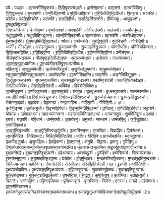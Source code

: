 

  
प्रये। यआ॒रुः। आ॒रुश्शी॑तिपृ॒ष्ठस्य॑। शि॒ति॒पृ॒ष्ठस्य॑धा॒सेः। धा॒सेर॑मा॒तरा॑। आमा॒तरा॑। मा॒तरा॑विविशुः। वि॒वि॒शु॒स्स॒प्त। स॒प्तवाणीः॑। वाणी॒रिति॒वाणीः॥ प॒रि॒क्षिता॑पि॒तरा॑। प॒रि॒क्षितेति॑प॒रि॒ऽक्षिता॑। पि॒तरा॒सं। सञ्च॑रेते। च॒रे॒ते॒प्र। च॒रे॒ते॒इति॑चरेते। प्रस॑र्स्राते। स॒र्स्रा॒ते॒दी॒र्घं। स॒र्स्रा॒ते॒इति॑सर्स्राते। दी॒र्घमायुः॑। आयुः॑प्र॒यक्षे॑। प्र॒यक्ष॒इति॑प्र॒ऽयक्षे॑॥  
दि॒वक्ष॑सोधे॒नवः॑। धे॒नवो॒वृष्णः॑। वृष्णो॒अश्वाः॑। अश्वा॑दे॒वीः। दे॒वीरात॑स्थौ। आत॑स्थौ। त॒स्थौ॒मधु॑मत्। मधु॑म॒द्वह॑न्तीः। मधु॑म॒दिति॒मधु॑ऽमत्। वह॑न्ती॒रिति॒वह॑न्तीः॥ ऋ॒तस्य॑त्वा। त्वा॒सद॑सि। सद॑सिक्षेम॒यन्तं॑। क्षे॒म॒यन्तं॒परि॑। क्षे॒म॒यन्त॒मिति॑क्षे॒म॒ऽयन्तं॑। पर्येका॑। एका॑चरति। च॒र॒ति॒व॒र्त॒निं। व॒र्त॒निङ्गौः। गौरिति॒गौः॥  
आसीं॑। सी॒म॒रो॒ह॒त्। अ॒रो॒हत्सु॒यमाः॑। सु॒यमा॒भव॑न्तीः। सु॒यमा॒इति॑सु॒ऽयमाः॑। भव॑न्तीः॒पतिः॑। पति॑श्चिकि॒त्वान्। चि॒कि॒तान्र॑यि॒वित्। र॒यि॒विद्र॑यी॒णां । र॒यि॒विदिति॑र॒यि॒ऽवित्। र॒यी॒णामिति॑र॒यी॒णां॥ प्रनील॑पृष्ठः। नील॑पृष्ठोअत॒सस्य॑। नील॑पृष्ठ॒इति॒नील॑ऽपृष्ठः। अ॒त॒सस्य॑धा॒सेः। धा॒सेस्ताः। ताअ॑वासयत्। अ॒वा॒स॒य॒त्पु॒रु॒धप्र॑तीकः। पु॒रु॒धप्र॑तीक॒इति॑पु॒रु॒धऽप्र॑तीकः॥  
महि॑त्वा॒ष्ट्रं। त्वा॒ष्ट्रमू॒र्जय॑न्तीः। ऊ॒र्जय॑न्तीरजु॒र्यं। अ॒जु॒र्यंस्त॑भू॒यमा॑नं। स्त॒भू॒यमा॑नंव॒हतः॑। स्त॒भु॒यमा॑न॒मिति॑स्त॒भु॒यऽमा॑नं। वहतो॑वहन्ति। व॒ह॒न्तीति॑वहन्ति॥ व्यङ्गे॑भिः। अङ्गे॑भिर्दिद्युता॒नः। दि॒त्यु॒ता॒नस्स॒धस्थे॑। स॒धस्थ॒एका॑मिव। स॒धस्थ॒इति॑स॒धऽस्थे॑। एका॑मिव॒रोद॑सी। एका॑मि॒वेत्येकां॑ऽइव। रोद॑सी॒आवि॑वेश। रोद॑सी॒इति॒रोद॑सी। आवि॑वेश। वि॒वे॒शेति॑विवेश॥  
जा॒नन्ति॒वृष्णः॑। वृष्णो॑अरु॒षस्य॑। अ॒रु॒षस्य॒शेवं॑। शेव॑मु॒त। उ॒तब्र॒ध्नस्य॑। ब्र॒ध्नस्य॒शास॑ने। शास॑नेरणन्ति। र॒ण॒न्तीति॑रणन्ति॥ दि॒वो॒रुच॑स्सु॒रुचः॑। दि॒वो॒रुच॒इति॑दि॒वः॒ऽरुचः॑। सु॒रुचो॒रोच॑मानाः। सु॒रुच॒इति॑सु॒ऽरुचः॑। रोच॑माना॒इळा॑। इळा॒येषां॑। येषां॒गण्या॑। गण्या॒माहि॑ना। माहि॑ना॒गीः। गीरिति॒गीः॥ ॥1॥  
उ॒तोपि॒तृभ्यां॑। उ॒तोइत्यु॒तो। पि॒तृभ्यां॑प्र॒विदा॑। पि॒तृभ्या॒मिति॑पि॒तृऽभ्यां॑। प्र॒विदानु॑। प्र॒विदेति॑प्र॒ऽविदा॑। अनु॒घोषं॑। घोषं॑म॒हः। म॒होम॒हद्भ्यां॑। म॒हद्भ्या॑मनयन्त। म॒हद्भ्या॒मिति॑म॒हत्ऽभ्यां॑। अ॒न॒य॒न्त॒शू॒षं। शू॒षमिति॑शू॒षं॥ उ॒क्षाह॑। ह॒यत्र॑। यत्र॒परि॑। परि॒धानं॑। धान॑म॒क्तोः। अ॒क्तोरनु॑। अनु॒स्वं। स्वन्धाम॑। धाम॑जरि॒तुः। ज॒रि॒तुर्व॒वक्ष॑। व॒वक्षेति॑व॒वक्ष॑॥  
अ॒ध्व॒र्युभिः॑प॒ञ्चभिः॑। अ॒ध्व॒र्युभि॒रित्य॑ध्व॒र्युऽभिः॑। प॒ञ्चभि॑स्स॒प्त। स॒प्तविप्राः॑। विप्राः॑प्रि॒यं। प्रि॒यंर॑क्षन्ते। र॒क्ष॒न्ते॒निहि॑तं। निहि॑तम्प॒दं। निहि॑त॒मिति॒निऽहि॑तं। प॒दंवेः। वेरिति॒वेः॥ प्राञ्चो॑मदन्ति। म॒द॒न्त्यु॒क्षणः॑। उ॒क्षणॊ॑अ॒जु॒र्याः। अ॒जु॒र्यादे॒वाः। दे॒वादे॒वानां॑। दे॒वाना॒मनु॑। अनु॒हि। हिव्र॒ता। व्र॒तागुः। गुरिति॒गुः॥  
दैव्या॒होता॑राप्रथ॒मान्यृ॑ञ्जेस॒प्तपृ॒क्षास॑स्व॒धया॑मदन्ति॥ ऋ॒तंशं॑सन्तऋ॒तमित्त आ॑हु॒रनु॑व्र॒तंव्र॑ता॒पादीध्या॑नाः॥  
वृ॒षा॒यन्ते॑म॒हे। वृ॒ष॒यन्त॒इति॑वृ॒ष॒ऽयन्ते॑। म॒हेअत्या॑य। अत्या॑यपू॒र्वीः। पू॒र्वीर्वृष्णॆ॑। वृष्णे॑चि॒त्राय॑। चि॒त्राय॑र॒श्मयः॑। र॒श्मय॑स्सु॒या॒माः। सु॒या॒माइति॑सु॒ऽया॒माः॥ देव॑होतः। हो॒त॒र्म॒न्द्रत॑रः। म॒न्द्रत॑रश्चिकि॒त्वान्। म॒न्द्रत॑र॒इति॑म॒न्द्रऽत॑रः। चि॒कि॒त्वान्म॒हः। म॒होदे॒वान्। दे॒वान्रोद॑सी। रोद॑सी॒एह। रोद॑सी॒इति॒रोद॑सी। एह। इ॒हव॑क्षि। व॒क्षीति॑वक्षि॥  
पृ॒क्षप्र॑यजोद्रविणः। पृ॒क्षप्र॑यज॒इति॑पृ॒क्षऽप्र॑यजः। द्र॒वि॒णस्सु॒वाचः॑। सु॒वाच॑स्सुके॒तवः॑। सु॒वाच॒इति॑सु॒ऽवाचः॑। सु॒के॒तव॑उ॒षसः॑। सु॒के॒तव॒इति॑सु॒ऽके॒तवः॑। उ॒षसो॑रे॒वत्। रे॒वदू॒षुः। ऊ॒षुरित्यू॒षुः॥ उ॒तोचि॑त्। उ॒तोइत्यु॒तो। चि॒द॒ग्ने॒। अ॒ग्ने॒म॒हि॒ना। म॒हि॒नापृ॑थि॒व्याः। पृ॒थि॒व्याःकृ॒तं। कृ॒तञ्चि॑त्। चि॒देनः॑। एन॒स्सं। सम्म॒हे। म॒हेद॑शस्य। द॒श॒स्येति॑दशस्य॥  
इळा॑मग्नेपुरु॒दंसं॑स॒निङ्गोस्स॑श्वत्त॒मंहव॑मानायसाध॥ स्यान्न॑सू॒नुस्तन॑योवि॒जावाग्ने॒साते॑सुम॒तिर्भू॑त्व॒स्मे॥2॥  
